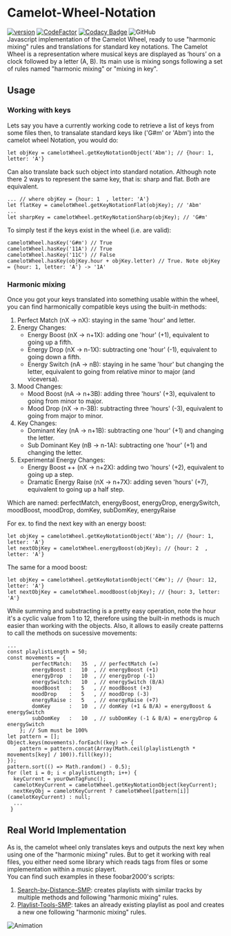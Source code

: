 # Camelot-Wheel-Notation
[![version][version_badge]][changelog]
[![CodeFactor][codefactor_badge]](https://www.codefactor.io/repository/github/regorxxx/Camelot-Wheel-Notation/overview/main)
[![Codacy Badge][codacy_badge]](https://www.codacy.com/gh/regorxxx/Camelot-Wheel-Notation/dashboard?utm_source=github.com&amp;utm_medium=referral&amp;utm_content=regorxxx/Camelot-Wheel-Notation&amp;utm_campaign=Badge_Grade)
![GitHub](https://img.shields.io/github/license/regorxxx/Camelot-Wheel-Notation)  
Javascript implementation of the Camelot Wheel, ready to use "harmonic mixing" rules and translations for standard key notations. The Camelot Wheel is a representation where musical keys are displayed as ‘hours’ on a clock followed by a letter (A, B). Its main use is mixing songs following a set of rules named "harmonic mixing" or "mixing in key".

## Usage
### Working with keys
Lets say you have a currently working code to retrieve a list of keys from some files then, to transalate standard keys like ('G#m' or 'Abm') into the camelot wheel Notation, you would do:
```
let objKey = camelotWheel.getKeyNotationObject('Abm'); // {hour: 1, letter: 'A'}
```

Can also translate back such object into standard notation. Although note there 2 ways to represent the same key, that is: sharp and flat. Both are equivalent.
```
... // where objKey = {hour: 1	, letter: 'A'}
let flatKey = camelotWheel.getKeyNotationFlat(objKey); // 'Abm'
...
let sharpKey = camelotWheel.getKeyNotationSharp(objKey); // 'G#m'
```
To simply test if the keys exist in the wheel (i.e. are valid):
```
camelotWheel.hasKey('G#m') // True
camelotWheel.hasKey('11A') // True
camelotWheel.hasKey('11C') // False
camelotWheel.hasKey(objKey.hour + objKey.letter) // True. Note objKey = {hour: 1, letter: 'A'} -> '1A'
```
### Harmonic mixing
Once you got your keys translated into something usable within the wheel, you can find harmonically compatible keys using the built-in methods:
 1. Perfect Match (nX -> nX): staying in the same 'hour' and letter.
 2. Energy Changes:
 	* Energy Boost (nX -> n+1X): adding one 'hour' (+1), equivalent to going up a fifth.
 	* Energy Drop (nX -> n-1X): subtracting one 'hour' (-1), equivalent to going down a fifth.
 	* Energy Switch (nA -> nB): staying in he same 'hour' but changing the letter, equivalent to going from relative minor to major (and viceversa).
 3. Mood Changes:
 	* Mood Boost (nA -> n+3B): adding three 'hours' (+3), equivalent to going from minor to major.
 	* Mood Drop (nX -> n-3B): subtracting three 'hours' (-3), equivalent to going from major to minor.
 4. Key Changes:
 	  * Dominant Key (nA -> n+1B): subtracting one 'hour' (+1) and changing the letter.
 	  * Sub Dominant Key (nB -> n-1A): subtracting one 'hour' (+1) and changing the letter.
 5. Experimental Energy Changes:
 	* Energy Boost ++ (nX -> n+2X): adding two 'hours' (+2), equivalent to going up a step.
 	* Dramatic Energy Raise (nX -> n+7X): adding seven 'hours' (+7), equivalent to going up a half step.

Which are named: perfectMatch, energyBoost, energyDrop, energySwitch, moodBoost, moodDrop, domKey, subDomKey, energyRaise

For ex. to find the next key with an energy boost:
```
let objKey = camelotWheel.getKeyNotationObject('Abm'); // {hour: 1, letter: 'A'}
let nextObjKey = camelotWheel.energyBoost(objKey); // {hour: 2	, letter: 'A'}
```
The same for a mood boost:
```
let objKey = camelotWheel.getKeyNotationObject('C#m'); // {hour: 12, letter: 'A'}
let nextObjKey = camelotWheel.moodBoost(objKey); // {hour: 3, letter: 'A'}
```
While summing and substracting is a pretty easy operation, note the hour it's a cyclic value from 1 to 12, therefore using the built-in methods is much easier than working with the objects. Also, it allows to easily create patterns to call the methods on sucessive movements:
```
...
const playlistLength = 50;
const movements = {
		perfectMatch: 	35	, // perfectMatch (=)
		energyBoost : 	10	, // energyBoost (+1)
		energyDrop  :	10	, // energyDrop (-1)
		energySwitch:	10	, // energySwitch (B/A)
		moodBoost   :	5	, // moodBoost (+3)
		moodDrop    :	5	, // moodDrop (-3)
		energyRaise :	5	, // energyRaise (+7)
		domKey      :	10	, // domKey (+1 & B/A) = energyBoost & energySwitch
		subDomKey   :	10	, // subDomKey (-1 & B/A) = energyDrop & energySwitch
	}; // Sum must be 100%
let pattern = [];
Object.keys(movements).forEach((key) => {
	pattern = pattern.concat(Array(Math.ceil(playlistLength * movements[key] / 100)).fill(key));
});
pattern.sort(() => Math.random() - 0.5);
for (let i = 0; i < playlistLength; i++) {
  keyCurrent = yourOwnTagFunc();
  camelotKeyCurrent = camelotWheel.getKeyNotationObject(keyCurrent);
  nextKeyObj = camelotKeyCurrent ? camelotWheel[pattern[i]](camelotKeyCurrent) : null;
  ...
 }
```

## Real World Implementation
As is, the camelot wheel only translates keys and outputs the next key when using one of the "harmonic mixing" rules. But to get it working with real files, you either need some library which reads tags from files or some implementation within a music playert.  
You can find such examples in these foobar2000's scripts:

 1. [Search-by-Distance-SMP](https://github.com/regorxxx/Search-by-Distance-SMP): creates playlists with similar tracks by multiple methods and following "harmonic mixing" rules.  
 2. [Playlist-Tools-SMP](https://github.com/regorxxx/Playlist-Tools-SMP): takes an already existing playlist as pool and creates a new one following "harmonic mixing" rules.  

![Animation](https://user-images.githubusercontent.com/83307074/116748571-2bad7d00-a9ef-11eb-8c8b-6d77c797d4c8.gif)

[changelog]: CHANGELOG.md
[version_badge]: https://img.shields.io/github/release/regorxxx/Camelot-Wheel-Notation.svg
[codacy_badge]: https://api.codacy.com/project/badge/Grade/1e7a52c1cd0e406f9c46357d21f7bfac
[codefactor_badge]: https://www.codefactor.io/repository/github/regorxxx/Camelot-Wheel-Notation/badge/main
